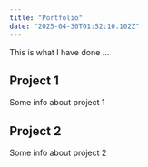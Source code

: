 ```yaml
---
title: "Portfolio"
date: "2025-04-30T01:52:10.102Z"
---
```



This is what I have done …


## Project 1

Some info about project 1


## Project 2

Some info about project 2

